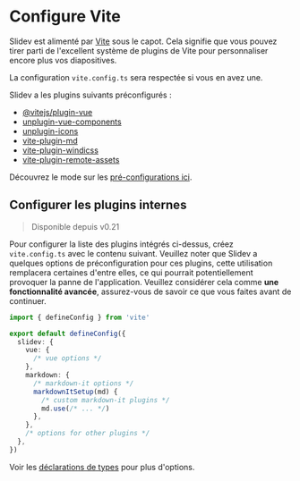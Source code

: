 # Configure Vite

<Environment type="node" />

Slidev est alimenté par [Vite](http://vitejs.dev/) sous le capot. Cela signifie que vous pouvez tirer parti de l'excellent système de plugins de Vite pour personnaliser encore plus vos diapositives.

La configuration `vite.config.ts` sera respectée si vous en avez une.

Slidev a les plugins suivants préconfigurés :

- [@vitejs/plugin-vue](https://github.com/vitejs/vite/tree/main/packages/plugin-vue)
- [unplugin-vue-components](https://github.com/antfu/unplugin-vue-components)
- [unplugin-icons](https://github.com/antfu/unplugin-icons)
- [vite-plugin-md](https://github.com/antfu/vite-plugin-md)
- [vite-plugin-windicss](https://github.com/windicss/vite-plugin-windicss)
- [vite-plugin-remote-assets](https://github.com/antfu/vite-plugin-remote-assets)

Découvrez le mode sur les [pré-configurations ici](https://github.com/slidevjs/slidev/blob/main/packages/slidev/node/plugins/preset.ts).

## Configurer les plugins internes

> Disponible depuis v0.21

Pour configurer la liste des plugins intégrés ci-dessus, créez `vite.config.ts` avec le contenu suivant. Veuillez noter que Slidev a quelques options de préconfiguration pour ces plugins, cette utilisation remplacera certaines d'entre elles, ce qui pourrait potentiellement provoquer la panne de l'application. Veuillez considérer cela comme **une fonctionnalité avancée**, assurez-vous de savoir ce que vous faites avant de continuer.

```ts
import { defineConfig } from 'vite'

export default defineConfig({
  slidev: {
    vue: {
      /* vue options */
    },
    markdown: {
      /* markdown-it options */
      markdownItSetup(md) {
        /* custom markdown-it plugins */
        md.use(/* ... */)
      },
    },
    /* options for other plugins */
  },
})
```

Voir les [déclarations de types](https://github.com/slidevjs/slidev/blob/main/packages/slidev/node/options.ts#L50) pour plus d'options.
